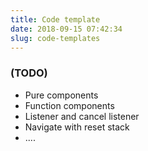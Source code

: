 ```yaml
---
title: Code template 
date: 2018-09-15 07:42:34
slug: code-templates
---
```


### (TODO)

* Pure components
* Function components
* Listener and cancel listener
* Navigate with reset stack
* ....
